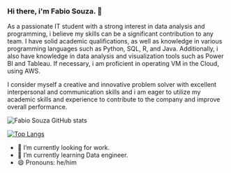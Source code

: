### Hi there, i'm Fabio Souza.  👋

As a passionate IT student with a strong interest in data analysis and programming, i believe my skills can be a significant contribution to any team. I have solid academic qualifications, as well as knowledge in various programming languages such as Python, SQL, R, and Java. Additionally, i also have knowledge in data analysis and visualization tools such as Power BI and Tableau. If necessary, i am proficient in operating VM in the Cloud, using AWS.

I consider myself a creative and innovative problem solver with excellent interpersonal and communication skills and i am eager to utilize my academic skills and experience to contribute to the company and improve overall performance.

![Fabio Souza GitHub stats](https://github-readme-stats.vercel.app/api?username=fabioso22&show_icons=true&theme=radical)

[![Top Langs](https://github-readme-stats.vercel.app/api/top-langs/?username=fabioso22)](https://github.com/anuraghazra/github-readme-stats)

- 🔭 I’m currently looking for work.
- 🌱 I’m currently learning Data engineer.
- 😄 Pronouns: he/him
